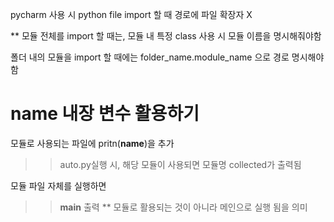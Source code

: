 pycharm 사용 시 python file import 할 때 경로에 파일 확장자 X


** 모듈 전체를 import 할 때는, 모듈 내 특정 class 사용 시 모듈 이름을 명시해줘야함

폴더 내의 모듈을 import 할 때에는 folder_name.module_name 으로 경로 명시해야함


# __name__ 내장 변수 활용하기

모듈로 사용되는 파일에 pritn(__name__)을 추가
>> auto.py실행 시, 해당 모듈이 사용되면 모듈명 collected가 출력됨

모듈 파일 자체를 실행하면
>> __main__ 출력 
>> ** 모듈로 활용되는 것이 아니라 메인으로 실행 됨을 의미

